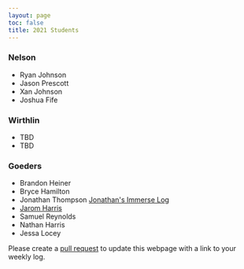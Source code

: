 ```yaml
---
layout: page
toc: false
title: 2021 Students
---
```


### Nelson
* Ryan Johnson
* Jason Prescott
* Xan Johnson
* Joshua Fife

### Wirthlin
* TBD
* TBD

### Goeders
* Brandon Heiner
* Bryce Hamilton
* Jonathan Thompson [Jonathan's Immerse Log](https://jonath48.github.io/pages/log/)
* [Jarom Harris](https://jaromharris.github.io/immerse/)
* Samuel Reynolds
* Nathan Harris
* Jessa Locey

Please create a [pull request](https://github.com/byu-cpe/ComputingBootCamp/pulls) to update this webpage with a link to your weekly log.